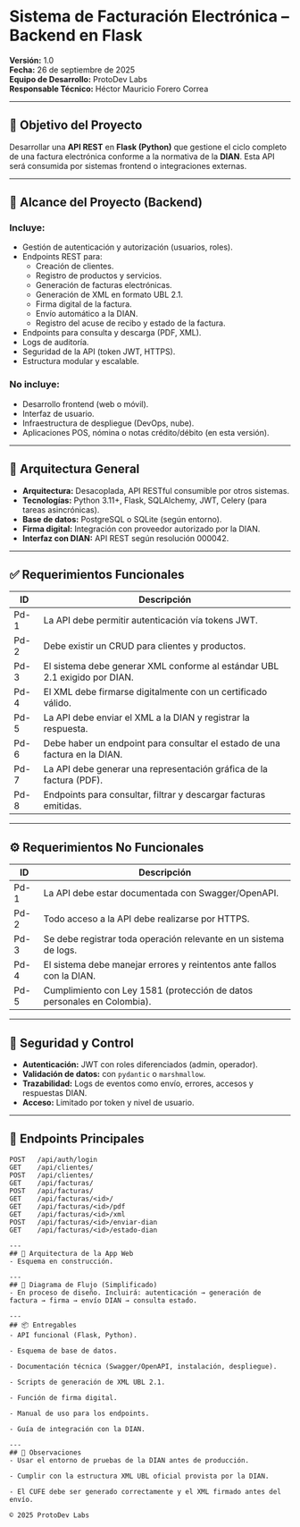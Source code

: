 # Sistema de Facturación Electrónica – Backend en Flask

**Versión:** 1.0  
**Fecha:** 26 de septiembre de 2025  
**Equipo de Desarrollo:** ProtoDev Labs  
**Responsable Técnico:** Héctor Mauricio Forero Correa

---

## 🧾 Objetivo del Proyecto

Desarrollar una **API REST** en **Flask (Python)** que gestione el ciclo completo de una factura electrónica conforme a la normativa de la **DIAN**. Esta API será consumida por sistemas frontend o integraciones externas.

---

## 🎯 Alcance del Proyecto (Backend)

### Incluye:

- Gestión de autenticación y autorización (usuarios, roles).
- Endpoints REST para:
  - Creación de clientes.
  - Registro de productos y servicios.
  - Generación de facturas electrónicas.
  - Generación de XML en formato UBL 2.1.
  - Firma digital de la factura.
  - Envío automático a la DIAN.
  - Registro del acuse de recibo y estado de la factura.
- Endpoints para consulta y descarga (PDF, XML).
- Logs de auditoría.
- Seguridad de la API (token JWT, HTTPS).
- Estructura modular y escalable.

### No incluye:

- Desarrollo frontend (web o móvil).
- Interfaz de usuario.
- Infraestructura de despliegue (DevOps, nube).
- Aplicaciones POS, nómina o notas crédito/débito (en esta versión).

---

## 🧱 Arquitectura General

- **Arquitectura:** Desacoplada, API RESTful consumible por otros sistemas.
- **Tecnologías:** Python 3.11+, Flask, SQLAlchemy, JWT, Celery (para tareas asincrónicas).
- **Base de datos:** PostgreSQL o SQLite (según entorno).
- **Firma digital:** Integración con proveedor autorizado por la DIAN.
- **Interfaz con DIAN:** API REST según resolución 000042.

---

## ✅ Requerimientos Funcionales

| ID   | Descripción                                                                 |
|------|------------------------------------------------------------------------------|
| Pd-1 | La API debe permitir autenticación vía tokens JWT.                          |
| Pd-2 | Debe existir un CRUD para clientes y productos.                             |
| Pd-3 | El sistema debe generar XML conforme al estándar UBL 2.1 exigido por DIAN.  |
| Pd-4 | El XML debe firmarse digitalmente con un certificado válido.                |
| Pd-5 | La API debe enviar el XML a la DIAN y registrar la respuesta.               |
| Pd-6 | Debe haber un endpoint para consultar el estado de una factura en la DIAN.  |
| Pd-7 | La API debe generar una representación gráfica de la factura (PDF).         |
| Pd-8 | Endpoints para consultar, filtrar y descargar facturas emitidas.            |

---

## ⚙️ Requerimientos No Funcionales

| ID   | Descripción                                                                 |
|------|------------------------------------------------------------------------------|
| Pd-1 | La API debe estar documentada con Swagger/OpenAPI.                          |
| Pd-2 | Todo acceso a la API debe realizarse por HTTPS.                             |
| Pd-3 | Se debe registrar toda operación relevante en un sistema de logs.           |
| Pd-4 | El sistema debe manejar errores y reintentos ante fallos con la DIAN.       |
| Pd-5 | Cumplimiento con Ley 1581 (protección de datos personales en Colombia).     |

---

## 🔐 Seguridad y Control

- **Autenticación:** JWT con roles diferenciados (admin, operador).
- **Validación de datos:** con `pydantic` o `marshmallow`.
- **Trazabilidad:** Logs de eventos como envío, errores, accesos y respuestas DIAN.
- **Acceso:** Limitado por token y nivel de usuario.

---

## 🔗 Endpoints Principales

```http
POST   /api/auth/login
GET    /api/clientes/
POST   /api/clientes/
GET    /api/facturas/
POST   /api/facturas/
GET    /api/facturas/<id>/
GET    /api/facturas/<id>/pdf
GET    /api/facturas/<id>/xml
POST   /api/facturas/<id>/enviar-dian
GET    /api/facturas/<id>/estado-dian

--- 
## 📐 Arquitectura de la App Web
- Esquema en construcción.

---
## 🧭 Diagrama de Flujo (Simplificado)
- En proceso de diseño. Incluirá: autenticación → generación de factura → firma → envío DIAN → consulta estado.

---
## 📦 Entregables
- API funcional (Flask, Python).

- Esquema de base de datos.

- Documentación técnica (Swagger/OpenAPI, instalación, despliegue).

- Scripts de generación de XML UBL 2.1.

- Función de firma digital.

- Manual de uso para los endpoints.

- Guía de integración con la DIAN.

---
## 📝 Observaciones
- Usar el entorno de pruebas de la DIAN antes de producción.

- Cumplir con la estructura XML UBL oficial provista por la DIAN.

- El CUFE debe ser generado correctamente y el XML firmado antes del envío.

© 2025 ProtoDev Labs